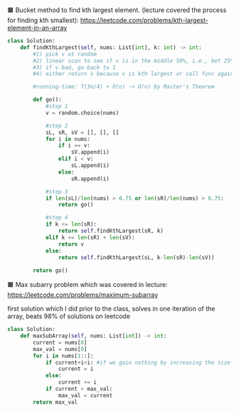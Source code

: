 🟧 Bucket method to find kth largest element. (lecture covered the process for finding kth smallest): https://leetcode.com/problems/kth-largest-element-in-an-array

```python
class Solution:
    def findKthLargest(self, nums: List[int], k: int) -> int:
        #1) pick v at random
        #2) linear scan to see if v is in the middle 50%, i.e., bet 25% and 75%
        #3) if v bad, go back to 1
        #4) either return v because v is kth largest or call func again

        #running-time: T(3n/4) + O(n) -> O(n) by Master's Theorem

        def go():
            #step 1
            v = random.choice(nums)

            #step 2
            sL, sR, sV = [], [], []
            for i in nums:
                if i == v:
                    sV.append(i)
                elif i < v:
                    sL.append(i)
                else:
                    sR.append(i)

            #step 3
            if len(sL)/len(nums) > 0.75 or len(sR)/len(nums) > 0.75:
                return go()

            #step 4
            if k <= len(sR):
                return self.findKthLargest(sR, k)
            elif k <= len(sR) + len(sV):
                return v
            else:
                return self.findKthLargest(sL, k-len(sR)-len(sV))
            
        return go()
  ```

🟧 Max subarry problem which was covered in lecture: https://leetcode.com/problems/maximum-subarray

first solution which I did prior to the class, solves in one iteration of the array, beats 98% of solutions on leetcode
```python
class Solution:
    def maxSubArray(self, nums: List[int]) -> int:
        current = nums[0]
        max_val = nums[0]
        for i in nums[1::]:
            if current+i<i: #if we gain nothing by increasing the size of the array
                current = i
            else:
                current += i
            if current > max_val:
                max_val = current
        return max_val
```

